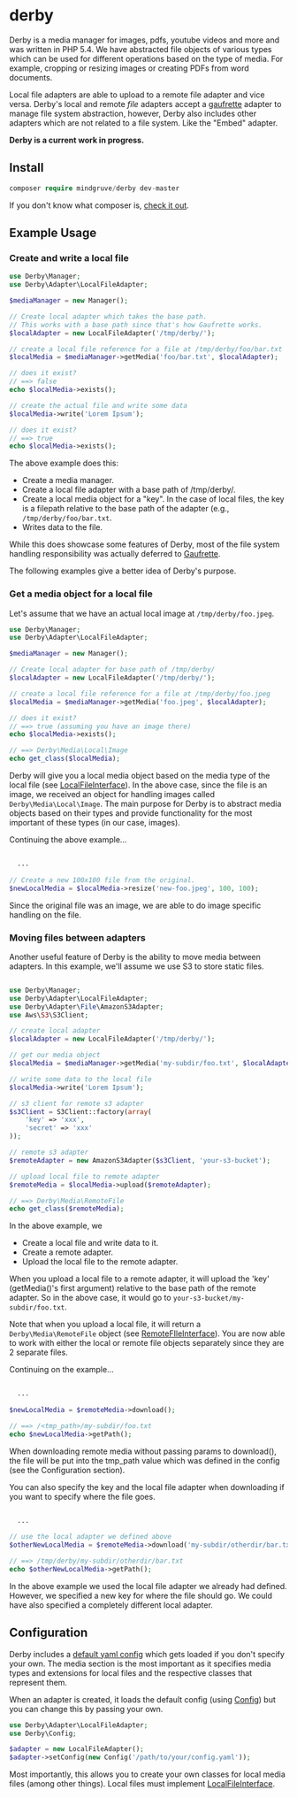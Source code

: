# derby

Derby is a media manager for images, pdfs, youtube videos and more and was written in PHP 5.4. We have abstracted file objects of various types which can be used for different operations based on the type of media. For example, cropping or resizing images or creating PDFs from word documents.

Local file adapters are able to upload to a remote file adapter and vice versa. Derby's local and remote *file* adapters accept a [gaufrette](https://github.com/KnpLabs/Gaufrette) adapter to manage file system abstraction, however, Derby also includes other adapters which are not related to a file system. Like the "Embed" adapter.

**Derby is a current work in progress.**

## Install
```php
composer require mindgruve/derby dev-master
```

If you don't know what composer is, [check it out](https://getcomposer.org/).

## Example Usage
### Create and write a local file

```php
use Derby\Manager;
use Derby\Adapter\LocalFileAdapter;

$mediaManager = new Manager();

// Create local adapter which takes the base path.
// This works with a base path since that's how Gaufrette works.
$localAdapter = new LocalFileAdapter('/tmp/derby/');

// create a local file reference for a file at /tmp/derby/foo/bar.txt
$localMedia = $mediaManager->getMedia('foo/bar.txt', $localAdapter);

// does it exist?
// ==> false
echo $localMedia->exists();

// create the actual file and write some data
$localMedia->write('Lorem Ipsum');

// does it exist?
// ==> true
echo $localMedia->exists();
```

The above example does this:
* Create a media manager.
* Create a local file adapter with a base path of /tmp/derby/.
* Create a local media object for a "key". In the case of local files, the key is a filepath relative to the base path of the adapter (e.g., ```/tmp/derby/foo/bar.txt```.
* Writes data to the file.

While this does showcase some features of Derby, most of the file system handling responsibility was actually deferred to [Gaufrette](https://github.com/KnpLabs/Gaufrette).
  
The following examples give a better idea of Derby's purpose.

### Get a media object for a local file
Let's assume that we have an actual local image at ```/tmp/derby/foo.jpeg```.

```php
use Derby\Manager;
use Derby\Adapter\LocalFileAdapter;

$mediaManager = new Manager();

// Create local adapter for base path of /tmp/derby/
$localAdapter = new LocalFileAdapter('/tmp/derby/');

// create a local file reference for a file at /tmp/derby/foo.jpeg
$localMedia = $mediaManager->getMedia('foo.jpeg', $localAdapter);

// does it exist?
// ==> true (assuming you have an image there)
echo $localMedia->exists();

// ==> Derby\Media\Local\Image
echo get_class($localMedia);
```

Derby will give you a local media object based on the media type of the local file (see [LocalFileInterface](https://github.com/mindgruve/derby/blob/master/src/Media/LocalFileInterface.php)). In the above case, since the file is an image, we received an object for handling images called ```Derby\Media\Local\Image```. The main purpose for Derby is to abstract media objects based on their types and provide functionality for the most important of these types (in our case, images).

Continuing the above example...

```php

  ...
  
// Create a new 100x100 file from the original. 
$newLocalMedia = $localMedia->resize('new-foo.jpeg', 100, 100);
```

Since the original file was an image, we are able to do image specific handling on the file.

### Moving files between adapters
Another useful feature of Derby is the ability to move media between adapters. In this example, we'll assume we use S3 to store static files.

```php

use Derby\Manager;
use Derby\Adapter\LocalFileAdapter;
use Derby\Adapter\File\AmazonS3Adapter;
use Aws\S3\S3Client;

// create local adapter
$localAdapter = new LocalFileAdapter('/tmp/derby/');

// get our media object
$localMedia = $mediaManager->getMedia('my-subdir/foo.txt', $localAdapter);

// write some data to the local file
$localMedia->write('Lorem Ipsum');

// s3 client for remote s3 adapter
$s3Client = S3Client::factory(array(
    'key' => 'xxx',
    'secret' => 'xxx'
));

// remote s3 adapter
$remoteAdapter = new AmazonS3Adapter($s3Client, 'your-s3-bucket');

// upload local file to remote adapter
$remoteMedia = $localMedia->upload($remoteAdapter);

// ==> Derby\Media\RemoteFile
echo get_class($remoteMedia);
```

In the above example, we
* Create a local file and write data to it.
* Create a remote adapter.
* Upload the local file to the remote adapter.

When you upload a local file to a remote adapter, it will upload the 'key' (getMedia()'s first argument) relative to the base path of the remote adapter. So in the above case, it would go to ```your-s3-bucket/my-subdir/foo.txt```.

Note that when you upload a local file, it will return a ```Derby\Media\RemoteFile``` object (see [RemoteFIleInterface](https://github.com/mindgruve/derby/blob/master/src/Media/RemoteFileInterface.php)). You are now able to work with either the local or remote file objects separately since they are 2 separate files.

Continuing on the example...

```php

  ... 
  
$newLocalMedia = $remoteMedia->download();

// ==> /<tmp_path>/my-subdir/foo.txt
echo $newLocalMedia->getPath();
```

When downloading remote media without passing params to download(), the file will be put into the tmp_path value which was defined in the config (see the Configuration section).

You can also specify the key and the local file adapter when downloading if you want to specify where the file goes.

```php

  ...
  
// use the local adapter we defined above
$otherNewLocalMedia = $remoteMedia->download('my-subdir/otherdir/bar.txt', $localAdapter);

// ==> /tmp/derby/my-subdir/otherdir/bar.txt
echo $otherNewLocalMedia->getPath();
```

In the above example we used the local file adapter we already had defined. However, we specified a new key for where the file should go. We could have also specified a completely different local adapter.

## Configuration
Derby includes a [default yaml config](https://github.com/mindgruve/derby/blob/master/config/media_config.yml) which gets loaded if you don't specify your own. The media section is the most important as it specifies media types and extensions for local files and the respective classes that represent them.

When an adapter is created, it loads the default config (using [Config](https://github.com/mindgruve/derby/blob/master/src/Config.php)) but you can change this by passing your own.

```php
use Derby\Adapter\LocalFileAdapter;
use Derby\Config;

$adapter = new LocalFileAdapter();
$adapter->setConfig(new Config('/path/to/your/config.yaml'));
```

Most importantly, this allows you to create your own classes for local media files (among other things). Local files must implement [LocalFileInterface](https://github.com/mindgruve/derby/blob/master/src/Media/LocalFileInterface.php). 